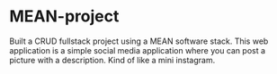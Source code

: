 # MEAN-project
Built a CRUD fullstack project using a MEAN software stack. This web application is a simple social media application where you can post a picture with a description. Kind of like a mini instagram. 
